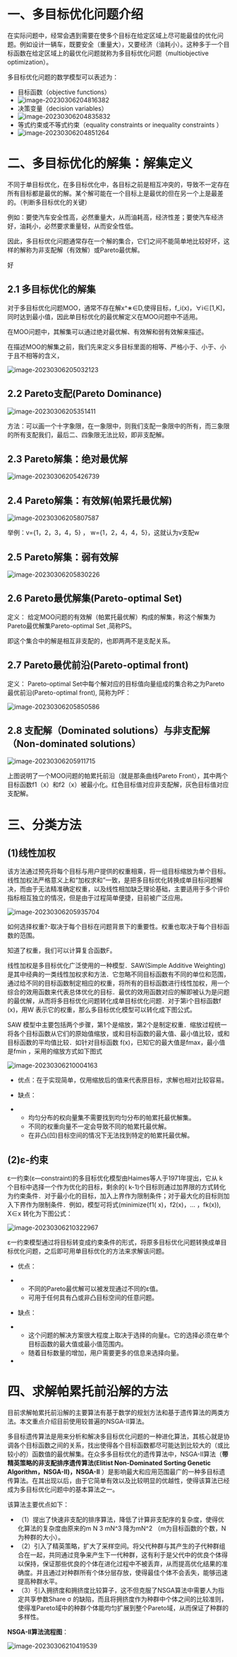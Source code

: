 # 一、多目标优化问题介绍

在实际问题中，经常会遇到需要在使多个目标在给定区域上尽可能最佳的优化问题。例如设计一辆车，既要安全（重量大），又要经济（油耗小）。这种多于一个目标函数在给定区域上的最优化问题就称为多目标优化问题（multiobjective optimization）。

多目标优化问题的数学模型可以表述为：

- 目标函数（objective functions）
- ![image-20230306204816382](D:\学习资料\EC-MO-main\assets\image-20230306204816382.png)
- 决策变量（decision variables）
- ![image-20230306204835832](D:\学习资料\EC-MO-main\assets\image-20230306204835832.png)
- 等式约束或不等式约束（equality constraints or inequality constraints ）
- ![image-20230306204851264](D:\学习资料\EC-MO-main\assets\image-20230306204851264.png)





# 二、多目标优化的解集：解集定义

不同于单目标优化，在多目标优化中，各目标之前是相互冲突的，导致不一定存在所有目标都是最优的解。某个解可能在一个目标上是最优的但在另一个上是最差的。（判断多目标优化的关键）

例如：要使汽车安全性高，必然重量大，从而油耗高，经济性差；要使汽车经济好，油耗小，必然要求重量轻，从而安全性低。

因此，多目标优化问题通常存在一个解的集合，它们之间不能简单地比较好坏，这样的解称为非支配解（有效解）或Pareto最优解。

好

## 2.1 多目标优化的解集

对于多目标优化问题MOO，通常不存在解x^∗∈D,使得目标，f_i(x)，∀i∈[1,K]，同时达到最小值，因此单目标优化的最优解定义在MOO问题中不适用。

 

在MOO问题中，其解集可以通过绝对最优解、有效解和弱有效解来描述。

 

在描述MOO的解集之前，我们先来定义多目标里面的相等、严格小于、小于、小于且不相等的含义，

![image-20230306205032123](D:\学习资料\EC-MO-main\assets\image-20230306205032123.png)

## 2.2 Pareto支配(Pareto Dominance)

![image-20230306205351411](D:\学习资料\EC-MO-main\assets\image-20230306205351411.png)

方法：可以画一个十字象限，在一象限中，则我们支配一象限中的所有，而三象限的所有支配我们，最后二、四象限无法比较，即非支配解。

## 2.3 Pareto解集：绝对最优解

![image-20230306205426739](D:\学习资料\EC-MO-main\assets\image-20230306205426739.png)

## 2.4 Pareto解集：有效解(帕累托最优解)

![image-20230306205807587](D:\学习资料\EC-MO-main\assets\image-20230306205807587.png)

举例：v={1，2，3，4，5} ， w={1，2，4，4，5}，这就认为v支配w

## 2.5 Pareto解集：弱有效解

![image-20230306205830226](D:\学习资料\EC-MO-main\assets\image-20230306205830226.png)

## 2.6 Pareto最优解集(Pareto-optimal Set)

定义： 给定MOO问题的有效解（帕累托最优解）构成的解集，称这个解集为Pareto最优解集Pareto-optimal Set ,简称PS。

 

即这个集合中的解是相互非支配的，也即两两不是支配关系。

 

## 2.7 Pareto最优前沿(Pareto-optimal front)

定义： Pareto-optimal Set中每个解对应的目标值向量组成的集合称之为Pareto最优前沿(Pareto-optimal front), 简称为PF：

![image-20230306205850586](D:\学习资料\EC-MO-main\assets\image-20230306205850586.png)

## 2.8 支配解（Dominated solutions）与非支配解（Non-dominated solutions）

![image-20230306205911715](D:\学习资料\EC-MO-main\assets\image-20230306205911715.png)

上图说明了一个MOO问题的帕累托前沿（就是那条曲线Pareto Front），其中两个目标函数f1（x）和f2（x）被最小化。红色目标值对应非支配解，灰色目标值对应支配解。



# 三、分类方法

## (1)线性加权

该方法通过预先将每个目标与用户提供的权重相乘，将一组目标缩放为单个目标。线性加权法严格意义上和“加权求和”一致，是把多目标优化转换成单目标问题解决，而由于无法精准确定权重，以及线性相加缺乏理论基础，主要适用于多个评价指标相互独立的情况，但是由于过程简单便捷，目前被广泛应用。

![image-20230306205935704](D:\学习资料\EC-MO-main\assets\image-20230306205935704.png)

如何选择权重?-取决于每个目标在问题背景下的重要性。权重也取决于每个目标函数的范围。

知道了权重，我们可以计算复合函数F。

线性加权是多目标优化广泛使用的一种模型．SAW(Simple Additive Weighting)是其中经典的一类线性加权求和方法．它忽略不同目标函数有不同的单位和范围，通过给不同的目标函数制定相应的权重，将所有的目标函数进行线性加权，用一个综合的效用函数来代表总体优化的目标．最优的效用函数对应的解即被认为是问题的最优解，从而将多目标优化问题转化成单目标优化问题．对于第i个目标函数f (x)，用W 表示它的权重，那么多目标优化模型可以转化成下图公式。

SAW 模型中主要包括两个步骤，第1个是缩放，第2个是制定权重．缩放过程统一将各个目标函数从它们的原始值缩放，或和目标函数的最大值、最小值比较，或和目标函数的平均值比较．如针对目标函数 f(x)，已知它的最大值是fmax，最小值是fmin ，采用的缩放方式如下图式

![image-20230306210004163](D:\学习资料\EC-MO-main\assets\image-20230306210004163.png)

- 优点：在于实现简单，仅用缩放后的值来代表原目标，求解也相对比较容易。

- 缺点：

- - 均匀分布的权向量集不需要找到均匀分布的帕累托最优解集。
  - 不同的权重向量不一定会导致不同的帕累托最优解。
  - 在非凸(凹)目标空间的情况下无法找到特定的帕累托最优解。

 

## (2)ε-约束

ε一约束(ε—constraint)的多目标优化模型由Haimes等人于1971年提出，它从 k 个目标中选择一个作为优化的目标，剩余的( k-1)个目标则通过加界限的方式转化为约束条件．对于最小化的目标，加入上界作为限制条件；对于最大化的目标则加入下界作为限制条件．例如，模型可将式(minimize{f1( x)，f2(x)，… ，fk(x)), X∈x 转化为下图公式：

![image-20230306210322967](D:\学习资料\EC-MO-main\assets\image-20230306210322967.png)

ε一约束模型通过将目标转变成约束条件的形式，将原多目标优化问题转换成单目标优化问题，之后即可用单目标优化的方法来求解该问题。

- 优点：

- - 不同的Pareto最优解可以被发现通过不同的ε值。
  - 可用于任何具有凸或非凸目标空间的任意问题。

- 缺点：

- - 这个问题的解决方案很大程度上取决于选择的向量ε。它的选择必须在单个目标函数的最大值或最小值范围内。
  - 随着目标数量的增加，用户需要更多的信息来选择向量。

- 

# 四、求解帕累托前沿解的方法

目前求解帕累托前沿解的主要算法有基于数学的规划方法和基于遗传算法的两类方法。本文重点介绍目前使用较普遍的NSGA-II算法。

多目标遗传算法是用来分析和解决多目标优化问题的一种进化算法，其核心就是协调各个目标函数之间的关系，找出使得各个目标函数都尽可能达到比较大的（或比较小的）函数值的最优解集。在众多多目标优化的遗传算法中，NSGA-II算法（**带精英策略的非支配排序遗传算法(Elitist Non-Dominated Sorting Genetic Algorithm，NSGA-II)，NSGA-II** ）是影响最大和应用范围最广的一种多目标遗传算法。在其出现以后，由于它简单有效以及比较明显的优越性，使得该算法已经成为多目标优化问题中的基本算法之一。

该算法主要优点如下：

- （1）提出了快速非支配的排序算法，降低了计算非支配序的复杂度，使得优化算法的复杂度由原来的m     N 3 mN^3 降为mN^2 （m为目标函数的个数，N为种群的大小）。
- （2）引入了精英策略，扩大了采样空间。将父代种群与其产生的子代种群组合在一起，共同通过竞争来产生下一代种群，这有利于是父代中的优良个体得以保持，保证那些优良的个体在进化过程中不被丢弃，从而提高优化结果的准确度。并且通过对种群所有个体分层存放，使得最佳个体不会丢失，能够迅速提高种群水平。
- （3）引入拥挤度和拥挤度比较算子，这不但克服了NSGA算法中需要人为指定共享参数Share     σ 的缺陷，而且将拥挤度作为种群中个体之间的比较准则，使得准Pareto域中的种群个体能均匀扩展到整个Pareto域，从而保证了种群的多样性。

**NSGA-II算法流程图**：

![image-20230306210419539](D:\学习资料\EC-MO-main\assets\image-20230306210419539.png)